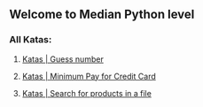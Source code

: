 ## Welcome to Median Python level


### All Katas:

1. [Katas | Guess number](https://github.com/gopjak36/pythonkata/tree/master/en/Python%20Katas/2.%20Median%20Python/1.%20Katas)

2. [Katas |  Minimum Pay for Credit Card](https://github.com/gopjak36/pythonkata/tree/master/en/Python%20Katas/2.%20Median%20Python/2.%20Katas)

3. [Katas |  Search for products in a file](https://github.com/gopjak36/pythonkata/tree/master/en/Python%20Katas/2.%20Median%20Python/3.%20Katas)
